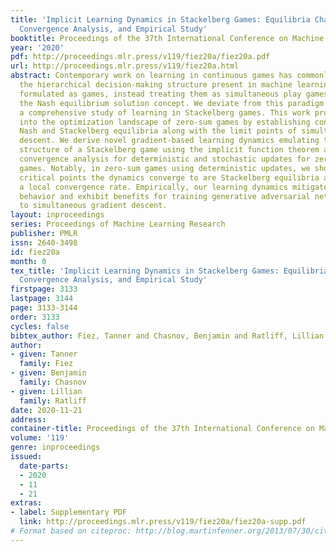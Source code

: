 ```yaml
---
title: 'Implicit Learning Dynamics in Stackelberg Games: Equilibria Characterization,
  Convergence Analysis, and Empirical Study'
booktitle: Proceedings of the 37th International Conference on Machine Learning
year: '2020'
pdf: http://proceedings.mlr.press/v119/fiez20a/fiez20a.pdf
url: http://proceedings.mlr.press/v119/fiez20a.html
abstract: Contemporary work on learning in continuous games has commonly overlooked
  the hierarchical decision-making structure present in machine learning problems
  formulated as games, instead treating them as simultaneous play games and adopting
  the Nash equilibrium solution concept. We deviate from this paradigm and provide
  a comprehensive study of learning in Stackelberg games. This work provides insights
  into the optimization landscape of zero-sum games by establishing connections between
  Nash and Stackelberg equilibria along with the limit points of simultaneous gradient
  descent. We derive novel gradient-based learning dynamics emulating the natural
  structure of a Stackelberg game using the implicit function theorem and provide
  convergence analysis for deterministic and stochastic updates for zero-sum and general-sum
  games. Notably, in zero-sum games using deterministic updates, we show the only
  critical points the dynamics converge to are Stackelberg equilibria and provide
  a local convergence rate. Empirically, our learning dynamics mitigate rotational
  behavior and exhibit benefits for training generative adversarial networks compared
  to simultaneous gradient descent.
layout: inproceedings
series: Proceedings of Machine Learning Research
publisher: PMLR
issn: 2640-3498
id: fiez20a
month: 0
tex_title: 'Implicit Learning Dynamics in Stackelberg Games: Equilibria Characterization,
  Convergence Analysis, and Empirical Study'
firstpage: 3133
lastpage: 3144
page: 3133-3144
order: 3133
cycles: false
bibtex_author: Fiez, Tanner and Chasnov, Benjamin and Ratliff, Lillian
author:
- given: Tanner
  family: Fiez
- given: Benjamin
  family: Chasnov
- given: Lillian
  family: Ratliff
date: 2020-11-21
address: 
container-title: Proceedings of the 37th International Conference on Machine Learning
volume: '119'
genre: inproceedings
issued:
  date-parts:
  - 2020
  - 11
  - 21
extras:
- label: Supplementary PDF
  link: http://proceedings.mlr.press/v119/fiez20a/fiez20a-supp.pdf
# Format based on citeproc: http://blog.martinfenner.org/2013/07/30/citeproc-yaml-for-bibliographies/
---
```

